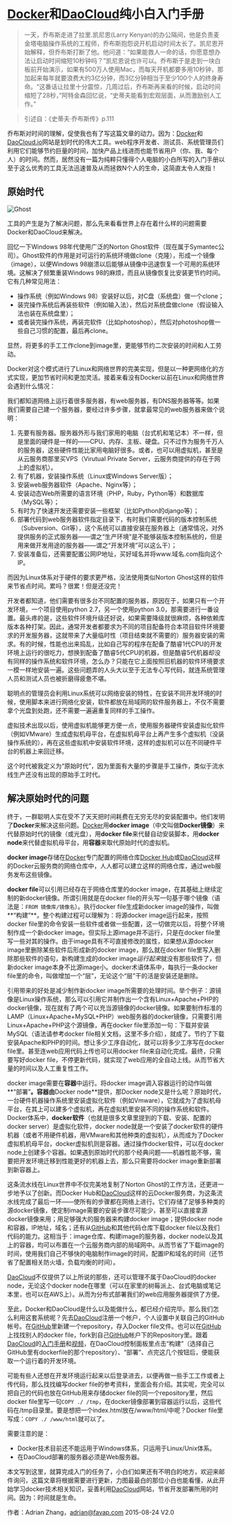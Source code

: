 # [Docker][1]和[DaoCloud][2]纯小白入门手册

> 一天，乔布斯走进了拉里.凯尼恩(Larry Kenyan)的办公隔间，他是负责麦金塔电脑操作系统的工程师，乔布斯抱怨说开机启动时间太长了。凯尼恩开始解释，但乔布斯打断了他。他问道：“如果能救人一命的话，你愿意想办法让启动时间缩短10秒钟吗？”凯尼恩说也许可以。乔布斯于是走到一块白板前开始演示，如果有500万人使用Mac，而每天开机都要多用10秒钟，那加起来每年就要浪费大约3亿分钟，而3亿分钟相当于至少100个人的终身寿命。“这番话让拉里十分震惊，几周过后，乔布斯再来看的时候，启动时间缩短了28秒，”阿特金森回忆说，“史蒂夫能看到宏观层面，从而激励别人工作。” 

> 引述自：《史蒂夫·乔布斯传》p.111

乔布斯对时间的理解，促使我也有了写这篇文章的动力。因为：[Docker][1]和[DaoCloud.io][2]网站是划时代的伟大工具。web程序开发者、测试员、系统管理员们利用它们能够节约巨量的时间，加快产品上线进而也能节省用户（你、我、每个人）的时间。然而，居然没有一篇为纯粹只懂得个人电脑的小白所写的入门手册以至于这么优秀的工具无法迅速普及从而拯救N个人的生命，这简直太令人发指！

## 原始时代

![Ghost](./ghost.png)

工具的产生是为了解决问题，那么先来看看世界上存在着什么样的问题需要Docker和DaoCloud来解决。

回忆一下Windows 98年代使用广泛的Norton Ghost软件（现在属于Symantec公司）。Ghost软件的作用是对可运行的系统环境做clone（克隆），形成一个镜像（image），以便Windows 98崩溃以后能够从镜像中迅速恢复一个可用的系统环境。这解决了频繁重装Windows 98的麻烦，而且从镜像恢复比安装更节约时间。它有几种常见用法：

- 操作系统（例如Windows 98）安装好以后，对C盘（系统盘）做一个clone；
- 装完操作系统后再装些软件（例如输入法），然后对系统盘做clone（假设输入法也装在系统盘里）；
- 或者装完操作系统，再装完软件（比如photoshop），然后对photoshop做一些自己习惯的配置，最后再clone。

显然，将更多的手工工作clone到image里，更能够节约二次安装的时间和人工劳动。

Docker对这个模式进行了Linux和网络世界的完美实现，但是以一种更网络化的方式实现，更加节省时间和更加灵活。接着来看没有Docker以前在Linux和网络世界会遇到什么情况：

我们都知道网络上运行着很多服务器，有web服务器，有DNS服务器等等。如果我们需要自己建一个服务器，要经过许多步骤，就拿最常见的web服务器来做个说明：

1. 先要有服务器。服务器外形与我们家用的电脑（台式机和笔记本）不一样，但是里面的硬件是一样的——CPU、内存、主板、硬盘。只不过作为服务千万人的服务器，这些硬件性能比家用电脑好很多。或者，也可以用虚拟机，甚至是从云服务商那里买VPS（Virutual Private Server，云服务商提供的存在于网上的虚拟机）。
2. 有了机器，安装操作系统（Linux或Windows Server版）；
3. 安装web服务器软件（Apache、Nginx等）；
4. 安装动态Web所需要的语言环境（PHP，Ruby，Python等）和数据库（MySQL等）；
5. 有时为了快速开发还需要安装一些框架（比如Python的django等）；
6. 部署代码到web服务器软件指定目录下，有时我们需要代码的版本控制系统（Subversion、Git等），这个系统可以直接安装在服务器上（通常情况，对外提供服务的正式服务器——谓之“生产环境”是不能够装版本控制系统的，但是用来做开发用途的服务器——谓之“开发环境”可以这么干）；
7. 安装准备后，还需要配置公网IP地址，买好域名并将www.域名.com指向这个IP。

而因为Linux体系对于硬件的要求更严格，没法使用类似Norton Ghost这样的软件来节省点时间。累吗？很累！但是还没完！

开发者都知道，他们需要有很多台不同配置的服务器，原因在于，如果只有一个开发环境，一个项目使用python 2.7，另一个使用python 3.0，那需要进行一番设置。最头疼的是，这些软件环境升级还好说，如果需要降级就很麻烦，各种依赖库版本各种打架。因此，通常开发者都要求为不同的项目配备符合本项目软件环境要求的开发服务器，这就带来了大量临时性（项目结束就不需要的）服务器安装的需求。有的时候，性能也出来捣乱，比如自己写的程序在配备了酷睿1代CPU的开发环境上运行的很吃力，想换到配备了酷睿5代CPU的机器，但是酷睿5代机器却没有同样的操作系统和软件环境，怎么办？只能在它上面按照旧机器的软件环境要求一模一样地安装一遍。这些问题弄的人头大以至于无法专心写代码，就连系统管理人员和测试人员也被折磨得疲惫不堪。

聪明点的管理员会利用Linux系统可以网络安装的特性，在安装不同开发环境的时候，使用脚本来进行网络化安装，软件都放在局域网的软件服务器上，不仅不需要拿个光盘到处跑，还不需要一遍遍重复同样的手工操作。

虚拟技术出现以后，使用虚拟机能够更方便一点，使用服务器硬件安装虚拟化软件（例如VMware）生成虚拟机母平台，在虚拟机母平台上再产生多个虚拟机（没装操作系统的），再在这些虚拟机中安装软件环境，这样的虚拟机可以在不同硬件平台的机器上来回迁移。

这个时代被我定义为“原始时代”，因为里面有大量的步骤是手工操作，类似于流水线生产还没有出现的原始手工时代。

## 解决原始时代的问题

终于，一群聪明人实在受不了天天把时间耗费在无穷无尽的安装配置中。他们发明了**Docker**来解决这些问题。[Docker][1]用**docker image**（中文叫做**Docker镜像**）来代替原始时代的镜像（或光盘），用**docker file**来代替自动安装脚本，用**docker node**来代替虚拟机母平台，用**容器**来取代原始时代的虚拟机。

**docker image**存储在[Docker][1]专门配置的网络仓库[Docker Hub][6]或[DaoCloud][2]这样的Docker云服务商的网络仓库中，人人都可以建立这样的网络仓库，通过web服务发布这些镜像。

**docker file**可以引用已经存在于网络仓库里的docker image，在其基础上继续定制的新docker镜像。所谓引用就是在docker file的开头写一句基于哪个镜像（语法是：`FROM 镜像库/镜像名`）。执行docker file生成新docker image的操作，叫做**“构建”**。整个构建过程可以理解为：将源docker image运行起来，按照docker file里的命令安装一些软件或者做一些配置，这一切做完以后，将整个环境制作成一个新docker image。但实际上源image并不运行，只是在docker file里写一些对其的操作。由于image具有不可直接修改的属性，如果想从源docker image里删除某些软件后形成新的docker image，那么就在docker file里写入删除那些软件的语句，新构建生成的docker image*运行起来*就没有那些软件了，但新docker image本身不比源image小。docker术语体系中，每执行一条docker file里的命令，叫做增加一个“层”，无论这个“层”干的活是安装还是删除。

引用带来的好处是减少制作新docker image所需要的处理时间。举个例子：源镜像是Linux操作系统，那么可以引用它并制作出一个含有Linux+Apache+PHP的docker镜像，现在就有了两个可以充当源镜像的docker镜像。如果要制作标准的LAMP（Linux+Apache+MySQL+PHP）web服务器的docker镜像，只需要引用Linux+Apache+PHP这个源镜像，再在docker file里添加一句：下载并安装MySQL（语法请参考docker file相关文档，这里不多介绍），就成了。节约了下载安装Apache和PHP的时间。想让多少工序自动化，就可以将多少工序写在docker file里。甚至连web应用代码上传也可以用docker file来自动化完成。最终，只需要写好docker file，不停更新代码，就实现了web应用的全自动上线。从而节省大量的时间以及人工重复性工作。

docker image需要在**容器**中运行。将docker image调入容器运行的动作叫做**“部署”**。容器由**Docker node**提供，那Docker node又是什么呢？原始时代，一台硬件机器操作系统里安装虚拟化软件（例如Vmware），它就成为了虚拟机母平台，在其上可以建多个虚拟机，再在虚拟机里安装不同的操作系统和软件。Docker体系中，**docker软件**（也就是很多文章里提到的下载、安装、配置的docker server）是虚拟化软件，docker node就是一个安装了docker软件的硬件机器（或者不用硬件机器，用VMware和其他种类的虚拟机），从而成为了Docker虚拟机机母平台，docker虚拟机则是容器。通过操作docker软件，可以在docker node上创建多个容器。如果遇到原始时代的那个经典问题——机器性能不够，需要把开发环境迁移到性能更好的机器上去，那么只需要将docker image重新部署到新容器上。

这条流水线在Linux世界中不仅完美地复制了Norton Ghost的工作方法，还更进一步地予以了创新。而Docker Hub和[DaoCloud][2]这样的云Docker服务商，为这条流水线完成了最后一环——使所有的步骤都在网络上进行。它们存储了足够多种类的源docker镜像，使定制image需要的安装步骤尽可能少，甚至可以直接拿源docker镜像来用；用足够强大的服务器来构建docker image；提供docker node和容器，IP地址，域名；还有从[GitHub][3]和其他代码仓库下载docker file以及我们代码的能力。这相当于：image仓库、构建image的服务器，docker node以及其上的容器，均可以布置在一个云服务商内部的局域网中。从而节省了下载image的时间，使用我们自己不够快的电脑制作image的时间，配置IP和域名的时间（还节省了配置相关防火墙，负载均衡的时间）。

[DaoCloud][2]不仅提供了以上所说的那些，还可以管理不属于DaoCloud的docker node，无论这个docker node在哪里（可以在家里的树莓派上、台式电脑或笔记本里，也可以在AWS上）。从而为分布式部署我们的web应用服务器提供了方便。

至此，Docker和DaoCloud是什么以及能做什么，都已经介绍完毕。那么我们怎么利用这套系统呢？先去[DaoCloud][2]注册一个帐户，个人设置中关联自己的GitHub帐号。在[GitHub][3]里新建一个repository，存入Docker file文件。也可以在[GitHub][3]上找找别人的docker file，fork到自己[GitHub][3]帐户下的Repository里。跟着[DaoCloud][2]的[入门手册][4]和[视频][5]，在DaoCloud控制面板里点击“构建”（选择自己GitHub里有dockerfile的那个repository）、“部署”、点完这几个按钮后，便能获取一个运行着的开发环境。

可能有些人还想在开发环境运行起来以后登录进去，以便再做一些手工工作或者上传代码，那么找找编写docker file的参考资料，里面会有介绍。其实呢，完全可以把自己的代码也放在GitHub用来存储docker file的同一个repository里，然后docker file里写一句`COPY ./ /tmp`，在docker镜像部署到容器运行以后，这些代码在/tmp目录里。要是想把一个index.html放在/www/html/中呢？Docker file里写成：`COPY ./ /www/html`就可以了。

需要注意的是：
- Docker技术目前还不能运用于Windows体系，只运用于Linux/Unix体系。
- 在DaoCloud部署的服务器必须是Web服务器。

本文写到这里，就算完成入门的任务了，小白们如果还有不明白的地方，欢迎来邮件询问，这篇文章将根据需要进行更新，力图最最白的那位小白也能看懂，从此开始学习docker技术相关知识，妥善利用[DaoCloud][2]网站，节省开发部署所用的时间。因为：时间就是生命。


[1]: <http://www.docker.com>
[2]: <http://www.daocloud.io>
[3]: <http://www.github.com>
[4]: <http://help.daocloud.io/>
[5]: <http://7u2psl.com2.z0.glb.qiniucdn.com/daocloud_small.mp4>
[6]: <https://hub.docker.com>

作者：Adrian Zhang，adrian@favap.com
2015-08-24 V2.0